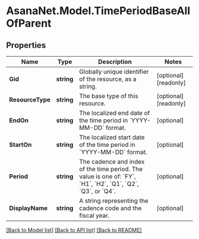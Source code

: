 # AsanaNet.Model.TimePeriodBaseAllOfParent

## Properties

Name | Type | Description | Notes
------------ | ------------- | ------------- | -------------
**Gid** | **string** | Globally unique identifier of the resource, as a string. | [optional] [readonly] 
**ResourceType** | **string** | The base type of this resource. | [optional] [readonly] 
**EndOn** | **string** | The localized end date of the time period in &#x60;YYYY-MM-DD&#x60; format. | [optional] 
**StartOn** | **string** | The localized start date of the time period in &#x60;YYYY-MM-DD&#x60; format. | [optional] 
**Period** | **string** | The cadence and index of the time period. The value is one of: &#x60;FY&#x60;, &#x60;H1&#x60;, &#x60;H2&#x60;, &#x60;Q1&#x60;, &#x60;Q2&#x60;, &#x60;Q3&#x60;, or &#x60;Q4&#x60;. | [optional] 
**DisplayName** | **string** | A string representing the cadence code and the fiscal year. | [optional] 

[[Back to Model list]](../README.md#documentation-for-models) [[Back to API list]](../README.md#documentation-for-api-endpoints) [[Back to README]](../README.md)

